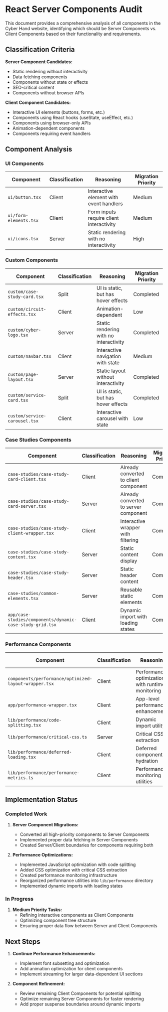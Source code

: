 # React Server Components Audit

This document provides a comprehensive analysis of all components in the Cyber Hand website, identifying which should be Server Components vs. Client Components based on their functionality and requirements.

## Classification Criteria

**Server Component Candidates:**
- Static rendering without interactivity
- Data fetching components
- Components without state or effects
- SEO-critical content
- Components without browser APIs

**Client Component Candidates:**
- Interactive UI elements (buttons, forms, etc.)
- Components using React hooks (useState, useEffect, etc.)
- Components using browser-only APIs
- Animation-dependent components
- Components requiring event handlers

## Component Analysis

### UI Components

| Component | Classification | Reasoning | Migration Priority |
|-----------|---------------|-----------|-------------------|
| `ui/button.tsx` | Client | Interactive element with event handlers | Medium |
| `ui/form-elements.tsx` | Client | Form inputs require client interactivity | Medium |
| `ui/icons.tsx` | Server | Static rendering with no interactivity | High |

### Custom Components

| Component | Classification | Reasoning | Migration Priority |
|-----------|---------------|-----------|-------------------|
| `custom/case-study-card.tsx` | Split | UI is static, but has hover effects | Completed |
| `custom/circuit-effects.tsx` | Client | Animation-dependent | Low |
| `custom/cyber-logo.tsx` | Server | Static rendering with no interactivity | Completed |
| `custom/navbar.tsx` | Client | Interactive navigation with state | Medium |
| `custom/page-layout.tsx` | Server | Static layout without interactivity | Completed |
| `custom/service-card.tsx` | Split | UI is static, but has hover effects | Completed |
| `custom/service-carousel.tsx` | Client | Interactive carousel with state | Low |

### Case Studies Components

| Component | Classification | Reasoning | Migration Priority |
|-----------|---------------|-----------|-------------------|
| `case-studies/case-study-card-client.tsx` | Client | Already converted to client component | Completed |
| `case-studies/case-study-card-server.tsx` | Server | Already converted to server component | Completed |
| `case-studies/case-study-client-wrapper.tsx` | Client | Interactive wrapper with filtering | Completed |
| `case-studies/case-study-content.tsx` | Server | Static content display | Completed |
| `case-studies/case-study-header.tsx` | Server | Static header content | Completed |
| `case-studies/common-elements.tsx` | Server | Reusable static elements | Completed |
| `app/case-studies/components/dynamic-case-study-grid.tsx` | Client | Dynamic import with loading states | Completed |

### Performance Components

| Component | Classification | Reasoning | Migration Priority |
|-----------|---------------|-----------|-------------------|
| `components/performance/optimized-layout-wrapper.tsx` | Client | Performance optimization with runtime monitoring | Completed |
| `app/performance-wrapper.tsx` | Client | App-level performance enhancements | Completed |
| `lib/performance/code-splitting.tsx` | Client | Dynamic import utility | Completed |
| `lib/performance/critical-css.ts` | Server | Critical CSS extraction | Completed |
| `lib/performance/deferred-loading.tsx` | Client | Deferred component hydration | Completed |
| `lib/performance/performance-metrics.ts` | Client | Performance monitoring utilities | Completed |

## Implementation Status

### Completed Work

1. **Server Component Migrations:**
   - Converted all high-priority components to Server Components
   - Implemented proper data fetching in Server Components
   - Created Server/Client boundaries for components requiring both

2. **Performance Optimizations:**
   - Implemented JavaScript optimization with code splitting
   - Added CSS optimization with critical CSS extraction
   - Created performance monitoring infrastructure
   - Reorganized performance utilities into `lib/performance` directory
   - Implemented dynamic imports with loading states

### In Progress

1. **Medium Priority Tasks:**
   - Refining interactive components as Client Components
   - Optimizing component tree structure
   - Ensuring proper data flow between Server and Client Components

## Next Steps

1. **Continue Performance Enhancements:**
   - Implement font subsetting and optimization
   - Add animation optimization for client components
   - Implement streaming for larger data-dependent UI sections
   
2. **Component Refinement:**
   - Review remaining Client Components for potential splitting
   - Optimize remaining Server Components for faster rendering
   - Add proper suspense boundaries around dynamic imports

